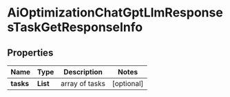 # AiOptimizationChatGptLlmResponsesTaskGetResponseInfo


## Properties

| Name | Type | Description | Notes |
|------------ | ------------- | ------------- | -------------|
**tasks** | **List<AiOptimizationChatGptLlmResponsesTaskGetTaskInfo>** | array of tasks |[optional]|